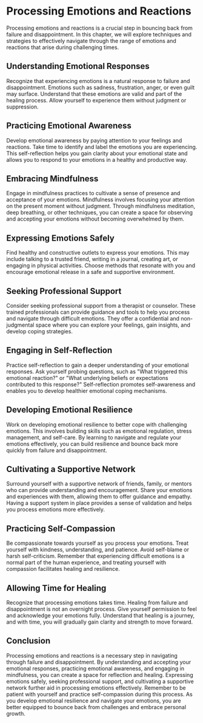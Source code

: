 # Processing Emotions and Reactions

Processing emotions and reactions is a crucial step in bouncing back from failure and disappointment. In this chapter, we will explore techniques and strategies to effectively navigate through the range of emotions and reactions that arise during challenging times.

## Understanding Emotional Responses

Recognize that experiencing emotions is a natural response to failure and disappointment. Emotions such as sadness, frustration, anger, or even guilt may surface. Understand that these emotions are valid and part of the healing process. Allow yourself to experience them without judgment or suppression.

## Practicing Emotional Awareness

Develop emotional awareness by paying attention to your feelings and reactions. Take time to identify and label the emotions you are experiencing. This self-reflection helps you gain clarity about your emotional state and allows you to respond to your emotions in a healthy and productive way.

## Embracing Mindfulness

Engage in mindfulness practices to cultivate a sense of presence and acceptance of your emotions. Mindfulness involves focusing your attention on the present moment without judgment. Through mindfulness meditation, deep breathing, or other techniques, you can create a space for observing and accepting your emotions without becoming overwhelmed by them.

## Expressing Emotions Safely

Find healthy and constructive outlets to express your emotions. This may include talking to a trusted friend, writing in a journal, creating art, or engaging in physical activities. Choose methods that resonate with you and encourage emotional release in a safe and supportive environment.

## Seeking Professional Support

Consider seeking professional support from a therapist or counselor. These trained professionals can provide guidance and tools to help you process and navigate through difficult emotions. They offer a confidential and non-judgmental space where you can explore your feelings, gain insights, and develop coping strategies.

## Engaging in Self-Reflection

Practice self-reflection to gain a deeper understanding of your emotional responses. Ask yourself probing questions, such as "What triggered this emotional reaction?" or "What underlying beliefs or expectations contributed to this response?" Self-reflection promotes self-awareness and enables you to develop healthier emotional coping mechanisms.

## Developing Emotional Resilience

Work on developing emotional resilience to better cope with challenging emotions. This involves building skills such as emotional regulation, stress management, and self-care. By learning to navigate and regulate your emotions effectively, you can build resilience and bounce back more quickly from failure and disappointment.

## Cultivating a Supportive Network

Surround yourself with a supportive network of friends, family, or mentors who can provide understanding and encouragement. Share your emotions and experiences with them, allowing them to offer guidance and empathy. Having a support system in place provides a sense of validation and helps you process emotions more effectively.

## Practicing Self-Compassion

Be compassionate towards yourself as you process your emotions. Treat yourself with kindness, understanding, and patience. Avoid self-blame or harsh self-criticism. Remember that experiencing difficult emotions is a normal part of the human experience, and treating yourself with compassion facilitates healing and resilience.

## Allowing Time for Healing

Recognize that processing emotions takes time. Healing from failure and disappointment is not an overnight process. Give yourself permission to feel and acknowledge your emotions fully. Understand that healing is a journey, and with time, you will gradually gain clarity and strength to move forward.

## Conclusion

Processing emotions and reactions is a necessary step in navigating through failure and disappointment. By understanding and accepting your emotional responses, practicing emotional awareness, and engaging in mindfulness, you can create a space for reflection and healing. Expressing emotions safely, seeking professional support, and cultivating a supportive network further aid in processing emotions effectively. Remember to be patient with yourself and practice self-compassion during this process. As you develop emotional resilience and navigate your emotions, you are better equipped to bounce back from challenges and embrace personal growth.

